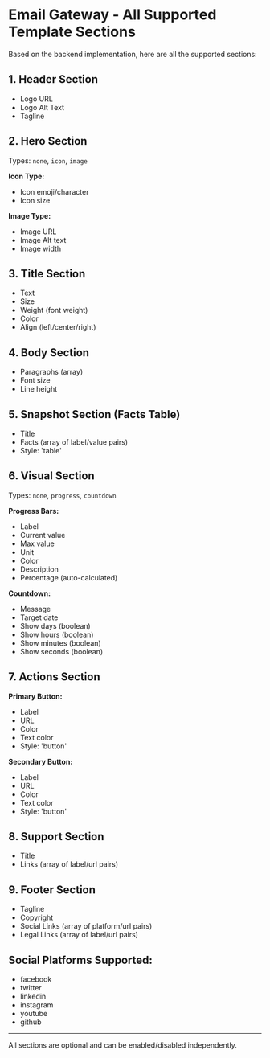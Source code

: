 # Email Gateway - All Supported Template Sections

Based on the backend implementation, here are all the supported sections:

## 1. Header Section
- Logo URL
- Logo Alt Text
- Tagline

## 2. Hero Section
Types: `none`, `icon`, `image`

**Icon Type:**
- Icon emoji/character
- Icon size

**Image Type:**
- Image URL
- Image Alt text
- Image width

## 3. Title Section
- Text
- Size
- Weight (font weight)
- Color
- Align (left/center/right)

## 4. Body Section
- Paragraphs (array)
- Font size
- Line height

## 5. Snapshot Section (Facts Table)
- Title
- Facts (array of label/value pairs)
- Style: 'table'

## 6. Visual Section
Types: `none`, `progress`, `countdown`

**Progress Bars:**
- Label
- Current value
- Max value
- Unit
- Color
- Description
- Percentage (auto-calculated)

**Countdown:**
- Message
- Target date
- Show days (boolean)
- Show hours (boolean)
- Show minutes (boolean)
- Show seconds (boolean)

## 7. Actions Section
**Primary Button:**
- Label
- URL
- Color
- Text color
- Style: 'button'

**Secondary Button:**
- Label
- URL
- Color
- Text color
- Style: 'button'

## 8. Support Section
- Title
- Links (array of label/url pairs)

## 9. Footer Section
- Tagline
- Copyright
- Social Links (array of platform/url pairs)
- Legal Links (array of label/url pairs)

## Social Platforms Supported:
- facebook
- twitter
- linkedin
- instagram
- youtube
- github

---

All sections are optional and can be enabled/disabled independently.

